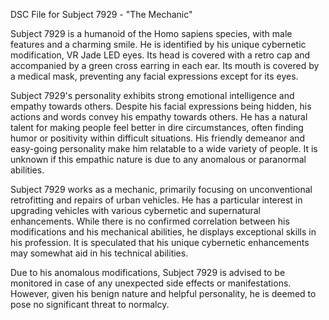 DSC File for Subject 7929 - "The Mechanic"

Subject 7929 is a humanoid of the Homo sapiens species, with male features and a charming smile. He is identified by his unique cybernetic modification, VR Jade LED eyes. Its head is covered with a retro cap and accompanied by a green cross earring in each ear. Its mouth is covered by a medical mask, preventing any facial expressions except for its eyes.

Subject 7929's personality exhibits strong emotional intelligence and empathy towards others. Despite his facial expressions being hidden, his actions and words convey his empathy towards others. He has a natural talent for making people feel better in dire circumstances, often finding humor or positivity within difficult situations. His friendly demeanor and easy-going personality make him relatable to a wide variety of people. It is unknown if this empathic nature is due to any anomalous or paranormal abilities.

Subject 7929 works as a mechanic, primarily focusing on unconventional retrofitting and repairs of urban vehicles. He has a particular interest in upgrading vehicles with various cybernetic and supernatural enhancements. While there is no confirmed correlation between his modifications and his mechanical abilities, he displays exceptional skills in his profession. It is speculated that his unique cybernetic enhancements may somewhat aid in his technical abilities.

Due to his anomalous modifications, Subject 7929 is advised to be monitored in case of any unexpected side effects or manifestations. However, given his benign nature and helpful personality, he is deemed to pose no significant threat to normalcy.